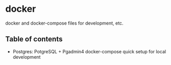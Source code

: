 # docker
docker and docker-compose files for development, etc.

## Table of contents

- Postgres: PotgreSQL + Pgadmin4 docker-compose quick setup for local development
